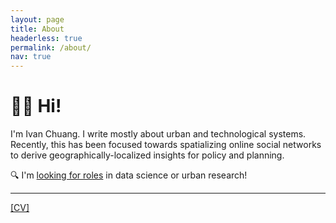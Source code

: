 ```yaml
---
layout: page
title: About
headerless: true
permalink: /about/
nav: true
---
```


# 👋🏼 Hi! 
I'm Ivan Chuang. I write mostly about urban and technological systems. Recently, this has been focused towards spatializing online social networks to derive geographically-localized insights for policy and planning.

🔍 I'm [looking for roles](https://www.linkedin.com/in/vnck/) in data science or urban research!

---
[[CV]](https://vnck.xyz/assets/cv_IvanChuang_caa0801.pdf)